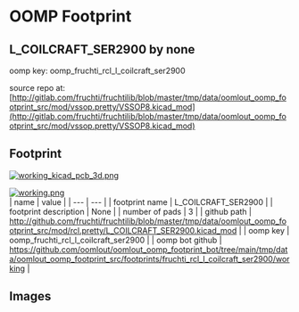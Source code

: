 # OOMP Footprint  
## L_COILCRAFT_SER2900  by none  
  
oomp key: oomp_fruchti_rcl_l_coilcraft_ser2900  
  
source repo at: [http://gitlab.com/fruchti/fruchtilib/blob/master/tmp/data/oomlout_oomp_footprint_src/mod/vssop.pretty/VSSOP8.kicad_mod](http://gitlab.com/fruchti/fruchtilib/blob/master/tmp/data/oomlout_oomp_footprint_src/mod/vssop.pretty/VSSOP8.kicad_mod)  
## Footprint  
  
[![working_kicad_pcb_3d.png](working_kicad_pcb_3d_600.png)](working_kicad_pcb_3d.png)  
  
[![working.png](working_600.png)](working.png)  
| name | value | 
| --- | --- | 
| footprint name | L_COILCRAFT_SER2900 | 
| footprint description | None | 
| number of pads | 3 | 
| github path | http://github.com/fruchti/fruchtilib/blob/master/tmp/data/oomlout_oomp_footprint_src/mod/rcl.pretty/L_COILCRAFT_SER2900.kicad_mod | 
| oomp key | oomp_fruchti_rcl_l_coilcraft_ser2900 | 
| oomp bot github | https://github.com/oomlout/oomlout_oomp_footprint_bot/tree/main/tmp/data/oomlout_oomp_footprint_src/footprints/fruchti_rcl_l_coilcraft_ser2900/working | 
## Images  

